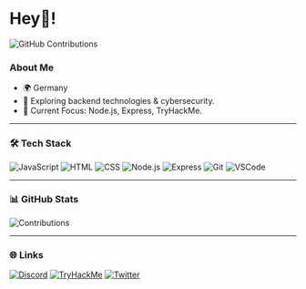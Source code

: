 # Hey👋!

![GitHub Contributions](https://github-readme-streak-stats.herokuapp.com?user=notTamion&theme=dark&date_format=M%20j%5B%2C%20Y%5D)

### About Me
- 🌍 Germany
- 🚀 Exploring backend technologies & cybersecurity.
- 🎯 Current Focus: Node.js, Express, TryHackMe.

---

### 🛠️ Tech Stack
![JavaScript](https://img.shields.io/badge/-JavaScript-F7DF1E?logo=javascript&logoColor=black)
![HTML](https://img.shields.io/badge/-HTML5-E34F26?logo=html5&logoColor=white)
![CSS](https://img.shields.io/badge/-CSS3-1572B6?logo=css3&logoColor=white)
![Node.js](https://img.shields.io/badge/-Node.js-339933?logo=node.js&logoColor=white)
![Express](https://img.shields.io/badge/-Express.js-000?logo=express&logoColor=white)
![Git](https://img.shields.io/badge/-Git-F05032?logo=git&logoColor=white)
![VSCode](https://img.shields.io/badge/-VSCode-007ACC?logo=visual-studio-code&logoColor=white)

---

### 📊 GitHub Stats
![Contributions](https://github-readme-stats.vercel.app/api?username=notTamion&show_icons=true&theme=radical)

---

### 🌐 Links
[![Discord](https://img.shields.io/badge/Discord-TAMION-7289DA?logo=discord&logoColor=white)](https://discord.com)
[![TryHackMe](https://img.shields.io/badge/TryHackMe-Profile-green)](https://tryhackme.com/p/Tamion)
[![Twitter](https://img.shields.io/badge/Twitter-Profile-1DA1F2?logo=twitter&logoColor=white)](https://twitter.com)
